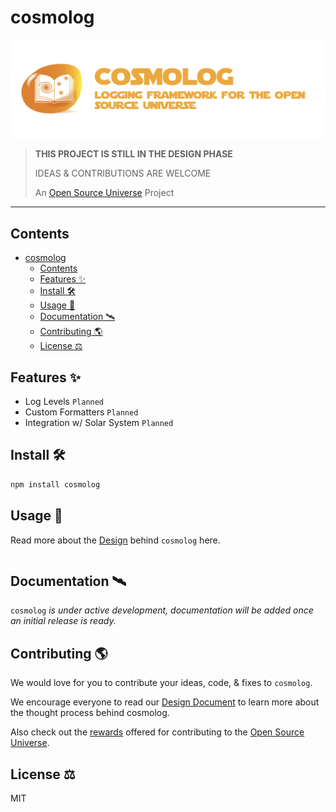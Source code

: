 # cosmolog

![cosmolog — Logging Framework For The Open Source Universe](assets/cosmolog.png)

> **THIS PROJECT IS STILL IN THE DESIGN PHASE**
>
> IDEAS & CONTRIBUTIONS ARE WELCOME
>
> An [Open Source Universe](https://github.com/intellibus/approach) Project

---

## Contents

- [cosmolog](#cosmolog)
  - [Contents](#contents)
  - [Features ✨](#features-)
  - [Install 🛠](#install-)
  - [Usage 🔭](#usage-)
  - [Documentation 🛰](#documentation-)
  - [Contributing 🌎](#contributing-)
  - [License ⚖️](#license-️)

## Features ✨

- Log Levels `Planned`
- Custom Formatters `Planned`
- Integration w/ Solar System `Planned`

## Install 🛠

```sh
npm install cosmolog
```

## Usage 🔭

Read more about the [Design](https://github.com/intellibus/cosmolog/blob/main/DESIGN.md) behind `cosmolog` here.

```typescript

```

## Documentation 🛰

`cosmolog` *is under active development, documentation will be added once an initial release is ready.*

## Contributing 🌎

We would love for you to contribute your ideas, code, & fixes to `cosmolog`.

We encourage everyone to read our [Design Document](https://github.com/intellibus/cosmolog/blob/main/DESIGN.md) to learn more about the thought process behind cosmolog.

Also check out the [rewards](https://github.com/intellibus/approach/blob/main/REWARDS.md) offered for contributing to the [Open Source Universe](https://github.com/intellibus/approach).

## License ⚖️

MIT
